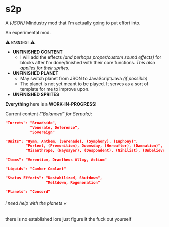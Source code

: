# s2p

A _(JSON)_ Mindustry mod that I'm actually going to put effort into.

An experimental mod.

:warning: ```WARNING!``` :warning:
- **UNFINISHED CONTENT**
  - I will add the effects _(and perhaps proper/custom sound effects)_ for blocks after I'm done/finished with their core functions. _This also applies for their sprites._
- **UNFINISHED PLANET**
  - May switch planet from JSON to JavaScript/Java _(if possible)_
  - The planet is not yet meant to be played. It serves as a sort of template for me to improve upon.
- **UNFINISHED SPRITES**

**Everything** here is a **WORK-IN-PROGRESS**!

Current content _("Balanced" for Serpulo)_:
```json
"Turrets": "Broadside",
           "Venerate, Deference",
           "Sovereign"

"Units": "Hymn, Anthem, (Serenade), (Symphony), (Euphony)",
         "Portent, (Premonition), Doomsday, (Hereafter), (Damnation)",
         "Misanthrope, (Naysayer), (Despondent), (Nihilist), (Unbeliever/Fatalist)"
       
"Items": "Verentium, Draetheus Alloy, Actium"

"Liquids": "Camber Coolant"

"Status Effects": "Destabilized, Shutdown",
                  "Meltdown, Regeneration"
       
"Planets": "Concord"
```

###### i need help with the planets :skull:

there is no established lore just figure it the fuck out yourself

